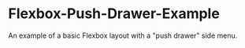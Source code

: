 # Flexbox-Push-Drawer-Example
An example of a basic Flexbox layout with a "push drawer" side menu. 
